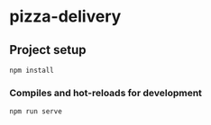 # pizza-delivery

## Project setup
```
npm install
```

### Compiles and hot-reloads for development
```
npm run serve
